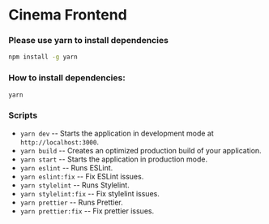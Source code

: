 # Cinema Frontend

### Please use yarn to install dependencies

```bash
npm install -g yarn
```

### How to install dependencies:

```bash
yarn
```

### Scripts

- `yarn dev` -- Starts the application in development mode at `http://localhost:3000`.
- `yarn build` -- Creates an optimized production build of your application.
- `yarn start` -- Starts the application in production mode.
- `yarn eslint` -- Runs ESLint.
- `yarn eslint:fix` -- Fix ESLint issues.
- `yarn stylelint` -- Runs Stylelint.
- `yarn stylelint:fix` -- Fix stylelint issues.
- `yarn prettier` -- Runs Prettier.
- `yarn prettier:fix` -- Fix prettier issues.
